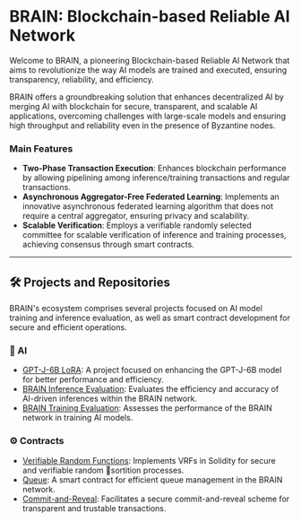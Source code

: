 # BRAIN: Blockchain-based Reliable AI Network

Welcome to BRAIN, a pioneering Blockchain-based Reliable AI Network that aims to revolutionize the way AI models are trained and executed, ensuring transparency, reliability, and efficiency.

BRAIN offers a groundbreaking solution that enhances decentralized AI by merging AI with blockchain for secure, transparent, and scalable AI applications, overcoming challenges with large-scale models and ensuring high throughput and reliability even in the presence of Byzantine nodes.

### Main Features
- **Two-Phase Transaction Execution**: Enhances blockchain performance by allowing pipelining among inference/training transactions and regular transactions.
- **Asynchronous Aggregator-Free Federated Learning**: Implements an innovative asynchronous federated learning algorithm that does not require a central aggregator, ensuring privacy and scalability.
- **Scalable Verification**: Employs a verifiable randomly selected committee for scalable verification of inference and training processes, achieving consensus through smart contracts.

---

## 🛠 Projects and Repositories
BRAIN's ecosystem comprises several projects focused on AI model training and inference evaluation, as well as smart contract development for secure and efficient operations.

### 🤖 AI
- [GPT-J-6B LoRA](https://github.com/BRAIN-chain/LoRA): A project focused on enhancing the GPT-J-6B model for better performance and efficiency.
- [BRAIN Inference Evaluation](https://github.com/BRAIN-chain/BRAIN-eval-inference): Evaluates the efficiency and accuracy of AI-driven inferences within the BRAIN network.
- [BRAIN Training Evaluation](https://github.com/BRAIN-chain/BRAIN-eval-training): Assesses the performance of the BRAIN network in training AI models.

### ⚙️ Contracts
- [Verifiable Random Functions](https://github.com/BRAIN-chain/vrf-solidity): Implements VRFs in Solidity for secure and verifiable random sortition processes.
- [Queue](https://github.com/BRAIN-chain/queue-contract): A smart contract for efficient queue management in the BRAIN network.
- [Commit-and-Reveal](https://github.com/BRAIN-chain/hash-contract): Facilitates a secure commit-and-reveal scheme for transparent and trustable transactions.
